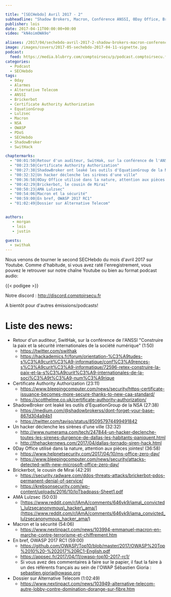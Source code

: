 ```yaml
---

title: "[SECHebdo] Avril 2017 - 2"
subheadline: "Shadow Brokers, Macron, Conférence ANSSI, 0Day Office, Brickerbot, etc."
publisher: lois
date: 2017-04-11T00:00:00+00:00
video: "kN4oimOWA9o"

aliases: /2017/04/sechebdo-avril-2017-2-shadow-brokers-macron-conference-anssi-0day-office-brickerbot-etc/
image: /images/covers/2017-05-sechebdo-2017-04-11-vignette.jpg
podcast:
  feed: https://media.blubrry.com/comptoirsecu/p/podcast.comptoirsecu.fr/CSEC.SECHebdo.2017-04-11.mp3
categories:
  - Podcast
  - SECHebdo
tags:
  - 0day
  - Alarmes
  - Alternative Telecom
  - ANSSI
  - Brickerbot
  - Certificate Authority Authorization
  - EquationGroup
  - Lulzsec
  - Macron
  - NSA
  - OWASP
  - PDoS
  - SECHebdo
  - ShadowBroker
  - SwitHack

chaptermarks:
  - "00:01:50|Retour d'un auditeur, SwitHak, sur la conférence de l'ANSSI"
  - "00:23:50|Certificate Authority Authorization"
  - "00:27:38|ShadowBroker ont leaké les outils d'EquationGroup de la NSA"
  - "00:32:32|Un hacker déclenche les sirènes d'une ville"
  - "00:36:58|0Day Office utilisé dans la nature, attention aux pièces jointes!"
  - "00:42:29|Brickerbot, le cousin de Mirai"
  - "00:50:23|AMA Lulzsec"
  - "00:54:06|Macron et la sécurité"
  - "00:59:00|En bref, OWASP 2017 RC1"
  - "01:02:49|Dossier sur Alternative Telecom"


authors:
   - morgan
   - lois
   - justin

guests:
  - swithak
---
```




Nous venons de tourner le second SECHebdo du mois d'avril 2017 sur Youtube. Comme d'habitude, si vous avez raté l'enregistrement, vous pouvez le retrouver sur notre chaîne Youtube ou bien au format podcast audio:

{{< podigee >}}

Notre discord : <http://discord.comptoirsecu.fr>

A bientôt pour d'autres émissions/podcasts!

# Liste des news:

  * Retour d'un auditeur, SwitHak, sur la conférence de l'ANSSI "Construire la paix et la sécurité internationales de la société numérique" (1:50)
      * <https://twitter.com/swithak>
      * <https://hackademics.fr/forum/orientation-%C3%A9tudes-s%C3%A9curit%C3%A9-informatique/conf%C3%A9rences-s%C3%A9curit%C3%A9-informatique/72596-retex-construire-la-paix-et-la-s%C3%A9curit%C3%A9-internationales-de-la-soci%C3%A9t%C3%A9-num%C3%A9rique>
  * Certificate Authority Authorization (23:11)
      * <https://www.bleepingcomputer.com/news/security/https-certificate-issuance-becomes-more-secure-thanks-to-new-caa-standard/>
      * <https://scotthelme.co.uk/certificate-authority-authorization/>
  * ShadowBroker ont leaké les outils d'EquationGroup de la NSA (27:38)
      * <https://medium.com/@shadowbrokerss/dont-forget-your-base-867d304a94b1>
      * <https://twitter.com/taviso/status/850957974499491842>
  * Un hacker déclenche les sirènes d'une ville (32:32)
      * <http://www.numerama.com/tech/247844-un-hacker-declenche-toutes-les-sirenes-durgence-de-dallas-les-habitants-paniquent.html>
      * <http://thehackernews.com/2017/04/dallas-tornado-siren-hack.html>
  * 0Day Office utilisé dans la nature, attention aux pièces jointes! (36:58)
      * <https://www.helpnetsecurity.com/2017/04/10/ms-office-zero-day/>
      * <https://www.bleepingcomputer.com/news/security/attacks-detected-with-new-microsoft-office-zero-day/>
  * Brickerbot, le cousin de Mirai (42:29)
      * <https://security.radware.com/ddos-threats-attacks/brickerbot-pdos-permanent-denial-of-service/>
      * <https://krebsonsecurity.com/wp-content/uploads/2016/10/IoTbadpass-Sheet1.pdf>
  * AMA Lulzsec (50:03)
      * [https://www.reddit.com/r/IAmA/comments/646vk9/iama\_convicted\_lulzsecanonymous\_hacker\_ama/](https://www.reddit.com/r/IAmA/comments/646vk9/iama_convicted_lulzsecanonymous_hacker_ama/)
  * Macron et la sécurité (54:06)
      * <https://www.nextinpact.com/news/103994-emmanuel-macron-en-marche-contre-terrorisme-et-chiffrement.htm>
  * En bref, OWASP 2017 RC1 (59:00)
      * <https://github.com/OWASP/Top10/blob/master/2017/OWASP%20Top%2010%20-%202017%20RC1-English.pdf>
      * <https://appsec.fr/2017/04/11/owasp-top10-2017-rc1/>
      * Si vous avez des commentaires à faire sur le papier, il faut la faire à un des référents français au sein de l'OWAP Sébastien Gioria : sebastien.gioria@owasp.org
  * Dossier sur Alternative Telecom (1:02:49)
      * <https://www.nextinpact.com/news/103949-alternative-telecom-autre-lobby-contre-domination-dorange-sur-fibre.htm>

